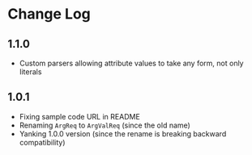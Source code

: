 Change Log
==========

1.1.0
-----
- Custom parsers allowing attribute values to take any form, not only literals

1.0.1
-----
- Fixing sample code URL in README
- Renaming `ArgReq` to `ArgValReq` (since the old name)
- Yanking 1.0.0 version (since the rename is breaking backward compatibility)

